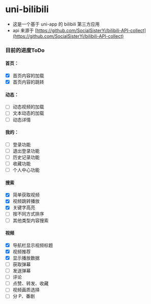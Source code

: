 # uni-bilibili

- 这是一个基于 uni-app 的 bilibili 第三方应用
- api 来源于 [https://github.com/SocialSisterYi/bilibili-API-collect](https://github.com/SocialSisterYi/bilibili-API-collect)

### 目前的进度ToDo
#### 首页：
- [x] 首页内容的加载
- [x] 首页内容的跳转

#### 动态：
- [ ] 动态视频的加载
- [ ] 文本动态的加载
- [ ] 动态详情

#### 我的：
- [ ] 登录功能
- [ ] 退出登录功能
- [ ] 历史记录功能
- [ ] 收藏功能
- [ ] 个人中心功能

#### 搜索
- [x] 简单获取视频
- [x] 视频跳转播放
- [x] 关键字高亮
- [ ] 按不同方式排序
- [ ] 其他类型内容搜索

#### 视频
- [x] 导航栏显示视频标题
- [x] 视频推荐
- [x] 显示播放数据
- [ ] 获取弹幕
- [ ] 发送弹幕
- [ ] 评论
- [ ] 点赞、转发、收藏
- [ ] 视频画质选择
- [ ] 分 P、番剧